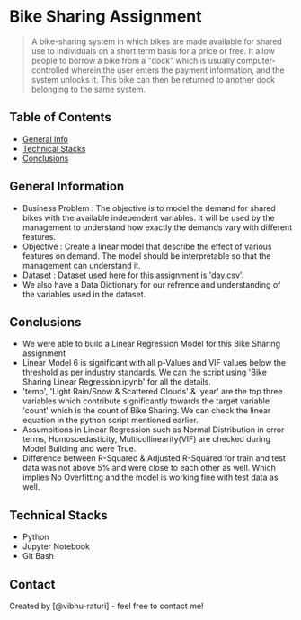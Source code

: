 #  Bike Sharing Assignment
>  A bike-sharing system in which bikes are made available for shared use to individuals on a short term basis for a price or free.
> It allow people to borrow a bike from a "dock" which is usually computer-controlled wherein the user enters the payment information, and the system unlocks it. This bike can then be returned to another dock belonging to the same system.


## Table of Contents
* [General Info](#general-information)
* [Technical Stacks](#technical-stacks)
* [Conclusions](#conclusions)

<!-- You can include any other section that is pertinent to your problem -->

## General Information
-  Business Problem : The objective is to model the demand for shared bikes with the available independent variables. It will be used by the management to understand   how exactly the demands vary with different features. 
- Objective : Create a linear model that describe the effect of various features on demand. The model should be interpretable so that the management can understand it.
- Dataset : Dataset used here for this assignment is 'day.csv'.
- We also have a Data Dictionary for our refrence and understanding of the variables used in the dataset.

<!-- You don't have to answer all the questions - just the ones relevant to your project. -->

## Conclusions
-  We were able to build a Linear Regression Model for this Bike Sharing assignment
- Linear Model 6 is significant with all p-Values and VIF values below the threshold as per industry standards. We can the script using 'Bike Sharing Linear Regression.ipynb' for all the details.
- 'temp', 'Light Rain/Snow & Scattered Clouds' & 'year' are the top three variables which contribute significantly towards the target variable 'count' which is the count of Bike Sharing. We can check the linear equation in the python script mentioned earlier.
- Assumpitions in Linear Regression such as Normal Distribution in error terms, Homoscedasticity, Multicollinearity(VIF) are checked during Model Building and were True.
- Difference between R-Squared & Adjusted R-Squared for train and test data was not above 5%  and were close to each other as well. Which implies No Overfitting and the model is working fine with test data as well.

<!-- You don't have to answer all the questions - just the ones relevant to your project. -->


## Technical Stacks
- Python
- Jupyter Notebook
- Git Bash

<!-- As the libraries versions keep on changing, it is recommended to mention the version of library used in this project -->

## Contact
Created by [@vibhu-raturi] - feel free to contact me!


<!-- Optional -->
<!-- ## License -->
<!-- This project is open source and available under the [... License](). -->

<!-- You don't have to include all sections - just the one's relevant to your project -->
